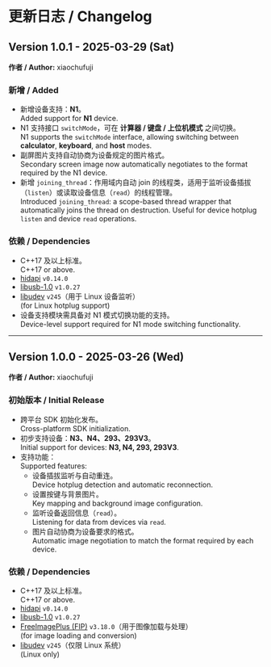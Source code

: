 
# 更新日志 / Changelog

## Version 1.0.1 - 2025-03-29 (Sat)  
**作者 / Author:** xiaochufuji  

### 新增 / Added
- 新增设备支持：**N1**。  
  Added support for **N1** device.
- N1 支持接口 `switchMode`，可在 **计算器 / 键盘 / 上位机模式** 之间切换。  
  N1 supports the `switchMode` interface, allowing switching between **calculator**, **keyboard**, and **host** modes.
- 副屏图片支持自动协商为设备规定的图片格式。  
  Secondary screen image now automatically negotiates to the format required by the N1 device.
- 新增 `joining_thread`：作用域内自动 join 的线程类，适用于监听设备插拔（`listen`）或读取设备信息（`read`）的线程管理。  
  Introduced `joining_thread`: a scope-based thread wrapper that automatically joins the thread on destruction. Useful for device hotplug `listen` and device `read` operations.

### 依赖 / Dependencies
- C++17 及以上标准。  
  C++17 or above.
- [hidapi](https://github.com/libusb/hidapi) `v0.14.0`
- [libusb-1.0](https://libusb.info/) `v1.0.27`
- [libudev](https://github.com/systemd/systemd) `v245`（用于 Linux 设备监听）  
  (for Linux hotplug support)
- 设备支持模块需具备对 N1 模式切换功能的支持。  
  Device-level support required for N1 mode switching functionality.

---

## Version 1.0.0 - 2025-03-26 (Wed)  
**作者 / Author:** xiaochufuji  

### 初始版本 / Initial Release
- 跨平台 SDK 初始化发布。  
  Cross-platform SDK initialization.
- 初步支持设备：**N3、N4、293、293V3**。  
  Initial support for devices: **N3, N4, 293, 293V3**.
- 支持功能：  
  Supported features:
  - 设备插拔监听与自动重连。  
    Device hotplug detection and automatic reconnection.
  - 设置按键与背景图片。  
    Key mapping and background image configuration.
  - 监听设备返回信息（`read`）。  
    Listening for data from devices via `read`.
  - 图片自动协商为设备要求的格式。  
    Automatic image negotiation to match the format required by each device.

### 依赖 / Dependencies
- C++17 及以上标准。  
  C++17 or above.
- [hidapi](https://github.com/libusb/hidapi) `v0.14.0`
- [libusb-1.0](https://libusb.info/) `v1.0.27`
- [FreeImagePlus (FIP)](https://sourceforge.net/projects/freeimage/) `v3.18.0`（用于图像加载与处理）  
  (for image loading and conversion)
- [libudev](https://github.com/systemd/systemd) `v245`（仅限 Linux 系统）  
  (Linux only)
